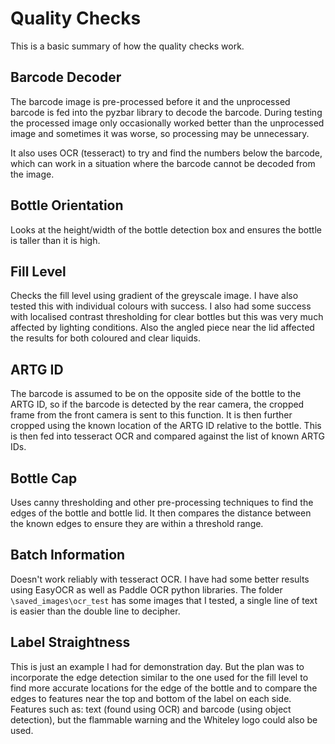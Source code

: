 # Quality Checks

This is a basic summary of how the quality checks work.

## Barcode Decoder

The barcode image is pre-processed before it and the unprocessed barcode is fed into the pyzbar library to decode the barcode. During testing the processed image only occasionally worked better than the unprocessed image and sometimes it was worse, so processing may be unnecessary.

It also uses OCR (tesseract) to try and find the numbers below the barcode, which can work in a situation where the barcode cannot be decoded from the image.

## Bottle Orientation

Looks at the height/width of the bottle detection box and ensures the bottle is taller than it is high.

## Fill Level

Checks the fill level using gradient of the greyscale image. I have also tested this with individual colours with success. I also had some success with localised contrast thresholding for clear bottles but this was very much affected by lighting conditions. Also the angled piece near the lid affected the results for both coloured and clear liquids.

## ARTG ID

The barcode is assumed to be on the opposite side of the bottle to the ARTG ID, so if the barcode is detected by the rear camera, the cropped frame from the front camera is sent to this function. It is then further cropped using the known location of the ARTG ID relative to the bottle. This is then fed into tesseract OCR and compared against the list of known ARTG IDs.

## Bottle Cap

Uses canny thresholding and other pre-processing techniques to find the edges of the bottle and bottle lid. It then compares the distance between the known edges to ensure they are within a threshold range.

## Batch Information

Doesn't work reliably with tesseract OCR. I have had some better results using EasyOCR as well as Paddle OCR python libraries. The folder `\saved_images\ocr_test` has some images that I tested, a single line of text is easier than the double line to decipher.

## Label Straightness

This is just an example I had for demonstration day. But the plan was to incorporate the edge detection similar to the one used for the fill level to find more accurate locations for the edge of the bottle and to compare the edges to features near the top and bottom of the label on each side. Features such as: text (found using OCR) and barcode (using object detection), but the flammable warning and the Whiteley logo could also be used.

